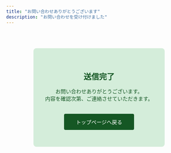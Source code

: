```yaml
---
title: "お問い合わせありがとうございます"
description: "お問い合わせを受け付けました"
---
```


<div style="text-align: center; padding: 3rem 0;">
    <div style="background-color: #d4edda; color: #155724; padding: 2rem; border-radius: 8px; display: inline-block; max-width: 600px;">
        <h2 style="margin-bottom: 1rem;">送信完了</h2>
        <p>お問い合わせありがとうございます。<br>
        内容を確認次第、ご連絡させていただきます。</p>
        <p style="margin-top: 2rem;">
            <a href="/" style="display: inline-block; background-color: #155724; color: white; padding: 0.75rem 2rem; border-radius: 4px; text-decoration: none;">トップページへ戻る</a>
        </p>
    </div>
</div>